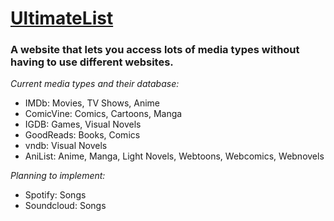 # [UltimateList](https://ul.timbobimbo.club)
### A website that lets you access lots of media types without having to use different websites. 

*Current media types and their database:*
- IMDb: Movies, TV Shows, Anime
- ComicVine: Comics, Cartoons, Manga
- IGDB: Games, Visual Novels
- GoodReads: Books, Comics
- vndb: Visual Novels
- AniList: Anime, Manga, Light Novels, Webtoons, Webcomics, Webnovels

*Planning to implement:*
- Spotify: Songs
- Soundcloud: Songs

